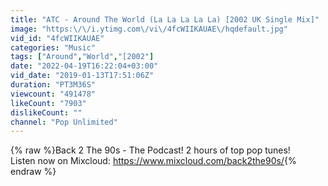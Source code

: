 ```yaml
---
title: "ATC - Around The World (La La La La La) [2002 UK Single Mix]"
image: "https:\/\/i.ytimg.com\/vi\/4fcWIIKAUAE\/hqdefault.jpg"
vid_id: "4fcWIIKAUAE"
categories: "Music"
tags: ["Around","World","[2002"]
date: "2022-04-19T16:22:04+03:00"
vid_date: "2019-01-13T17:51:06Z"
duration: "PT3M36S"
viewcount: "491478"
likeCount: "7903"
dislikeCount: ""
channel: "Pop Unlimited"
---
```

{% raw %}Back 2 The 90s - The Podcast! 2 hours of top pop tunes!<br />Listen now on Mixcloud: <a rel="nofollow" target="blank" href="https://www.mixcloud.com/back2the90s/">https://www.mixcloud.com/back2the90s/</a>{% endraw %}
